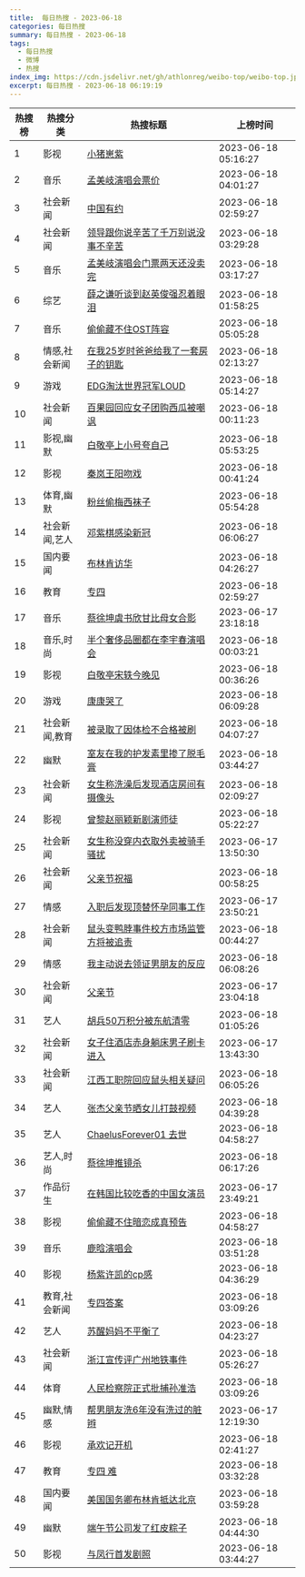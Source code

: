 ```yaml
---
title:  每日热搜 - 2023-06-18
categories: 每日热搜
summary: 每日热搜 - 2023-06-18
tags:
  - 每日热搜
  - 微博
  - 热搜
index_img: https://cdn.jsdelivr.net/gh/athlonreg/weibo-top/weibo-top.jpeg
excerpt: 每日热搜 - 2023-06-18 06:19:19
---
```


| 热搜榜 | 热搜分类 | 热搜标题 | 上榜时间 |
| --- | --- | --- | --- |
| 1 | 影视 | [小猪崽紫](https://s.weibo.com/weibo%3Fq%3D%2523%E5%B0%8F%E7%8C%AA%E5%B4%BD%E7%B4%AB%2523) | 2023-06-18 05:16:27 | 
| 2 | 音乐 | [孟美岐演唱会票价](https://s.weibo.com/weibo%3Fq%3D%2523%E5%AD%9F%E7%BE%8E%E5%B2%90%E6%BC%94%E5%94%B1%E4%BC%9A%E7%A5%A8%E4%BB%B7%2523) | 2023-06-18 04:01:27 | 
| 3 | 社会新闻 | [中国有约](https://s.weibo.com/weibo%3Fq%3D%2523%E4%B8%AD%E5%9B%BD%E6%9C%89%E7%BA%A6%2523) | 2023-06-18 02:59:27 | 
| 4 | 社会新闻 | [领导跟你说辛苦了千万别说没事不辛苦](https://s.weibo.com/weibo%3Fq%3D%2523%E9%A2%86%E5%AF%BC%E8%B7%9F%E4%BD%A0%E8%AF%B4%E8%BE%9B%E8%8B%A6%E4%BA%86%E5%8D%83%E4%B8%87%E5%88%AB%E8%AF%B4%E6%B2%A1%E4%BA%8B%E4%B8%8D%E8%BE%9B%E8%8B%A6%2523) | 2023-06-18 03:29:28 | 
| 5 | 音乐 | [孟美岐演唱会门票两天还没卖完](https://s.weibo.com/weibo%3Fq%3D%2523%E5%AD%9F%E7%BE%8E%E5%B2%90%E6%BC%94%E5%94%B1%E4%BC%9A%E9%97%A8%E7%A5%A8%E4%B8%A4%E5%A4%A9%E8%BF%98%E6%B2%A1%E5%8D%96%E5%AE%8C%2523) | 2023-06-18 03:17:27 | 
| 6 | 综艺 | [薛之谦听谈到赵英俊强忍着眼泪](https://s.weibo.com/weibo%3Fq%3D%2523%E8%96%9B%E4%B9%8B%E8%B0%A6%E5%90%AC%E8%B0%88%E5%88%B0%E8%B5%B5%E8%8B%B1%E4%BF%8A%E5%BC%BA%E5%BF%8D%E7%9D%80%E7%9C%BC%E6%B3%AA%2523) | 2023-06-18 01:58:25 | 
| 7 | 音乐 | [偷偷藏不住OST阵容](https://s.weibo.com/weibo%3Fq%3D%2523%E5%81%B7%E5%81%B7%E8%97%8F%E4%B8%8D%E4%BD%8FOST%E9%98%B5%E5%AE%B9%2523) | 2023-06-18 05:05:28 | 
| 8 | 情感,社会新闻 | [在我25岁时爸爸给我了一套房子的钥匙](https://s.weibo.com/weibo%3Fq%3D%2523%E5%9C%A8%E6%88%9125%E5%B2%81%E6%97%B6%E7%88%B8%E7%88%B8%E7%BB%99%E6%88%91%E4%BA%86%E4%B8%80%E5%A5%97%E6%88%BF%E5%AD%90%E7%9A%84%E9%92%A5%E5%8C%99%2523) | 2023-06-18 02:13:27 | 
| 9 | 游戏 | [EDG淘汰世界冠军LOUD](https://s.weibo.com/weibo%3Fq%3D%2523EDG%E6%B7%98%E6%B1%B0%E4%B8%96%E7%95%8C%E5%86%A0%E5%86%9BLOUD%2523) | 2023-06-18 05:14:27 | 
| 10 | 社会新闻 | [百果园回应女子团购西瓜被嘲讽](https://s.weibo.com/weibo%3Fq%3D%2523%E7%99%BE%E6%9E%9C%E5%9B%AD%E5%9B%9E%E5%BA%94%E5%A5%B3%E5%AD%90%E5%9B%A2%E8%B4%AD%E8%A5%BF%E7%93%9C%E8%A2%AB%E5%98%B2%E8%AE%BD%2523) | 2023-06-18 00:11:23 | 
| 11 | 影视,幽默 | [白敬亭上小号夸自己](https://s.weibo.com/weibo%3Fq%3D%2523%E7%99%BD%E6%95%AC%E4%BA%AD%E4%B8%8A%E5%B0%8F%E5%8F%B7%E5%A4%B8%E8%87%AA%E5%B7%B1%2523) | 2023-06-18 05:53:25 | 
| 12 | 影视 | [秦岚王阳吻戏](https://s.weibo.com/weibo%3Fq%3D%2523%E7%A7%A6%E5%B2%9A%E7%8E%8B%E9%98%B3%E5%90%BB%E6%88%8F%2523) | 2023-06-18 00:41:24 | 
| 13 | 体育,幽默 | [粉丝偷梅西袜子](https://s.weibo.com/weibo%3Fq%3D%2523%E7%B2%89%E4%B8%9D%E5%81%B7%E6%A2%85%E8%A5%BF%E8%A2%9C%E5%AD%90%2523) | 2023-06-18 05:54:28 | 
| 14 | 社会新闻,艺人 | [邓紫棋感染新冠](https://s.weibo.com/weibo%3Fq%3D%2523%E9%82%93%E7%B4%AB%E6%A3%8B%E6%84%9F%E6%9F%93%E6%96%B0%E5%86%A0%2523) | 2023-06-18 06:06:27 | 
| 15 | 国内要闻 | [布林肯访华](https://s.weibo.com/weibo%3Fq%3D%2523%E5%B8%83%E6%9E%97%E8%82%AF%E8%AE%BF%E5%8D%8E%2523) | 2023-06-18 04:26:27 | 
| 16 | 教育 | [专四](https://s.weibo.com/weibo%3Fq%3D%2523%E4%B8%93%E5%9B%9B%2523) | 2023-06-18 02:59:27 | 
| 17 | 音乐 | [蔡徐坤虞书欣甘比母女合影](https://s.weibo.com/weibo%3Fq%3D%2523%E8%94%A1%E5%BE%90%E5%9D%A4%E8%99%9E%E4%B9%A6%E6%AC%A3%E7%94%98%E6%AF%94%E6%AF%8D%E5%A5%B3%E5%90%88%E5%BD%B1%2523) | 2023-06-17 23:18:18 | 
| 18 | 音乐,时尚 | [半个奢侈品圈都在李宇春演唱会](https://s.weibo.com/weibo%3Fq%3D%2523%E5%8D%8A%E4%B8%AA%E5%A5%A2%E4%BE%88%E5%93%81%E5%9C%88%E9%83%BD%E5%9C%A8%E6%9D%8E%E5%AE%87%E6%98%A5%E6%BC%94%E5%94%B1%E4%BC%9A%2523) | 2023-06-18 00:03:21 | 
| 19 | 影视 | [白敬亭宋轶今晚见](https://s.weibo.com/weibo%3Fq%3D%2523%E7%99%BD%E6%95%AC%E4%BA%AD%E5%AE%8B%E8%BD%B6%E4%BB%8A%E6%99%9A%E8%A7%81%2523) | 2023-06-18 00:36:26 | 
| 20 | 游戏 | [康康哭了](https://s.weibo.com/weibo%3Fq%3D%2523%E5%BA%B7%E5%BA%B7%E5%93%AD%E4%BA%86%2523) | 2023-06-18 06:09:28 | 
| 21 | 社会新闻,教育 | [被录取了因体检不合格被刷](https://s.weibo.com/weibo%3Fq%3D%2523%E8%A2%AB%E5%BD%95%E5%8F%96%E4%BA%86%E5%9B%A0%E4%BD%93%E6%A3%80%E4%B8%8D%E5%90%88%E6%A0%BC%E8%A2%AB%E5%88%B7%2523) | 2023-06-18 04:07:27 | 
| 22 | 幽默 | [室友在我的护发素里掺了脱毛膏](https://s.weibo.com/weibo%3Fq%3D%2523%E5%AE%A4%E5%8F%8B%E5%9C%A8%E6%88%91%E7%9A%84%E6%8A%A4%E5%8F%91%E7%B4%A0%E9%87%8C%E6%8E%BA%E4%BA%86%E8%84%B1%E6%AF%9B%E8%86%8F%2523) | 2023-06-18 03:44:27 | 
| 23 | 社会新闻 | [女生称洗澡后发现酒店房间有摄像头](https://s.weibo.com/weibo%3Fq%3D%2523%E5%A5%B3%E7%94%9F%E7%A7%B0%E6%B4%97%E6%BE%A1%E5%90%8E%E5%8F%91%E7%8E%B0%E9%85%92%E5%BA%97%E6%88%BF%E9%97%B4%E6%9C%89%E6%91%84%E5%83%8F%E5%A4%B4%2523) | 2023-06-18 02:09:27 | 
| 24 | 影视 | [曾黎赵丽颖新剧演师徒](https://s.weibo.com/weibo%3Fq%3D%2523%E6%9B%BE%E9%BB%8E%E8%B5%B5%E4%B8%BD%E9%A2%96%E6%96%B0%E5%89%A7%E6%BC%94%E5%B8%88%E5%BE%92%2523) | 2023-06-18 05:22:27 | 
| 25 | 社会新闻 | [女生称没穿内衣取外卖被骑手骚扰](https://s.weibo.com/weibo%3Fq%3D%2523%E5%A5%B3%E7%94%9F%E7%A7%B0%E6%B2%A1%E7%A9%BF%E5%86%85%E8%A1%A3%E5%8F%96%E5%A4%96%E5%8D%96%E8%A2%AB%E9%AA%91%E6%89%8B%E9%AA%9A%E6%89%B0%2523) | 2023-06-17 13:50:30 | 
| 26 | 社会新闻 | [父亲节祝福](https://s.weibo.com/weibo%3Fq%3D%2523%E7%88%B6%E4%BA%B2%E8%8A%82%E7%A5%9D%E7%A6%8F%2523) | 2023-06-18 00:58:25 | 
| 27 | 情感 | [入职后发现顶替怀孕同事工作](https://s.weibo.com/weibo%3Fq%3D%2523%E5%85%A5%E8%81%8C%E5%90%8E%E5%8F%91%E7%8E%B0%E9%A1%B6%E6%9B%BF%E6%80%80%E5%AD%95%E5%90%8C%E4%BA%8B%E5%B7%A5%E4%BD%9C%2523) | 2023-06-17 23:50:21 | 
| 28 | 社会新闻 | [鼠头变鸭脖事件校方市场监管方将被追责](https://s.weibo.com/weibo%3Fq%3D%2523%E9%BC%A0%E5%A4%B4%E5%8F%98%E9%B8%AD%E8%84%96%E4%BA%8B%E4%BB%B6%E6%A0%A1%E6%96%B9%E5%B8%82%E5%9C%BA%E7%9B%91%E7%AE%A1%E6%96%B9%E5%B0%86%E8%A2%AB%E8%BF%BD%E8%B4%A3%2523) | 2023-06-18 00:44:27 | 
| 29 | 情感 | [我主动说去领证男朋友的反应](https://s.weibo.com/weibo%3Fq%3D%2523%E6%88%91%E4%B8%BB%E5%8A%A8%E8%AF%B4%E5%8E%BB%E9%A2%86%E8%AF%81%E7%94%B7%E6%9C%8B%E5%8F%8B%E7%9A%84%E5%8F%8D%E5%BA%94%2523) | 2023-06-18 06:08:26 | 
| 30 | 社会新闻 | [父亲节](https://s.weibo.com/weibo%3Fq%3D%2523%E7%88%B6%E4%BA%B2%E8%8A%82%2523) | 2023-06-17 23:04:18 | 
| 31 | 艺人 | [胡兵50万积分被东航清零](https://s.weibo.com/weibo%3Fq%3D%2523%E8%83%A1%E5%85%B550%E4%B8%87%E7%A7%AF%E5%88%86%E8%A2%AB%E4%B8%9C%E8%88%AA%E6%B8%85%E9%9B%B6%2523) | 2023-06-18 01:05:26 | 
| 32 | 社会新闻 | [女子住酒店赤身躺床男子刷卡进入](https://s.weibo.com/weibo%3Fq%3D%2523%E5%A5%B3%E5%AD%90%E4%BD%8F%E9%85%92%E5%BA%97%E8%B5%A4%E8%BA%AB%E8%BA%BA%E5%BA%8A%E7%94%B7%E5%AD%90%E5%88%B7%E5%8D%A1%E8%BF%9B%E5%85%A5%2523) | 2023-06-17 13:43:30 | 
| 33 | 社会新闻 | [江西工职院回应鼠头相关疑问](https://s.weibo.com/weibo%3Fq%3D%2523%E6%B1%9F%E8%A5%BF%E5%B7%A5%E8%81%8C%E9%99%A2%E5%9B%9E%E5%BA%94%E9%BC%A0%E5%A4%B4%E7%9B%B8%E5%85%B3%E7%96%91%E9%97%AE%2523) | 2023-06-18 06:05:26 | 
| 34 | 艺人 | [张杰父亲节晒女儿打鼓视频](https://s.weibo.com/weibo%3Fq%3D%2523%E5%BC%A0%E6%9D%B0%E7%88%B6%E4%BA%B2%E8%8A%82%E6%99%92%E5%A5%B3%E5%84%BF%E6%89%93%E9%BC%93%E8%A7%86%E9%A2%91%2523) | 2023-06-18 04:39:28 | 
| 35 | 艺人 | [ChaelusForever01 去世](https://s.weibo.com/weibo%3Fq%3D%2523ChaelusForever01%20%E5%8E%BB%E4%B8%96%2523) | 2023-06-18 04:58:27 | 
| 36 | 艺人,时尚 | [蔡徐坤推镜杀](https://s.weibo.com/weibo%3Fq%3D%2523%E8%94%A1%E5%BE%90%E5%9D%A4%E6%8E%A8%E9%95%9C%E6%9D%80%2523) | 2023-06-18 06:17:26 | 
| 37 | 作品衍生 | [在韩国比较吃香的中国女演员](https://s.weibo.com/weibo%3Fq%3D%2523%E5%9C%A8%E9%9F%A9%E5%9B%BD%E6%AF%94%E8%BE%83%E5%90%83%E9%A6%99%E7%9A%84%E4%B8%AD%E5%9B%BD%E5%A5%B3%E6%BC%94%E5%91%98%2523) | 2023-06-17 23:49:21 | 
| 38 | 影视 | [偷偷藏不住暗恋成真预告](https://s.weibo.com/weibo%3Fq%3D%2523%E5%81%B7%E5%81%B7%E8%97%8F%E4%B8%8D%E4%BD%8F%E6%9A%97%E6%81%8B%E6%88%90%E7%9C%9F%E9%A2%84%E5%91%8A%2523) | 2023-06-18 04:58:27 | 
| 39 | 音乐 | [鹿晗演唱会](https://s.weibo.com/weibo%3Fq%3D%2523%E9%B9%BF%E6%99%97%E6%BC%94%E5%94%B1%E4%BC%9A%2523) | 2023-06-18 03:51:28 | 
| 40 | 影视 | [杨紫许凯的cp感](https://s.weibo.com/weibo%3Fq%3D%2523%E6%9D%A8%E7%B4%AB%E8%AE%B8%E5%87%AF%E7%9A%84cp%E6%84%9F%2523) | 2023-06-18 04:36:29 | 
| 41 | 教育,社会新闻 | [专四答案](https://s.weibo.com/weibo%3Fq%3D%2523%E4%B8%93%E5%9B%9B%E7%AD%94%E6%A1%88%2523) | 2023-06-18 03:09:26 | 
| 42 | 艺人 | [苏醒妈妈不平衡了](https://s.weibo.com/weibo%3Fq%3D%2523%E8%8B%8F%E9%86%92%E5%A6%88%E5%A6%88%E4%B8%8D%E5%B9%B3%E8%A1%A1%E4%BA%86%2523) | 2023-06-18 04:23:27 | 
| 43 | 社会新闻 | [浙江宣传评广州地铁事件](https://s.weibo.com/weibo%3Fq%3D%2523%E6%B5%99%E6%B1%9F%E5%AE%A3%E4%BC%A0%E8%AF%84%E5%B9%BF%E5%B7%9E%E5%9C%B0%E9%93%81%E4%BA%8B%E4%BB%B6%2523) | 2023-06-18 05:26:27 | 
| 44 | 体育 | [人民检察院正式批捕孙准浩](https://s.weibo.com/weibo%3Fq%3D%2523%E4%BA%BA%E6%B0%91%E6%A3%80%E5%AF%9F%E9%99%A2%E6%AD%A3%E5%BC%8F%E6%89%B9%E6%8D%95%E5%AD%99%E5%87%86%E6%B5%A9%2523) | 2023-06-18 03:09:26 | 
| 45 | 幽默,情感 | [帮男朋友洗6年没有洗过的脏辫](https://s.weibo.com/weibo%3Fq%3D%2523%E5%B8%AE%E7%94%B7%E6%9C%8B%E5%8F%8B%E6%B4%976%E5%B9%B4%E6%B2%A1%E6%9C%89%E6%B4%97%E8%BF%87%E7%9A%84%E8%84%8F%E8%BE%AB%2523) | 2023-06-17 12:19:30 | 
| 46 | 影视 | [承欢记开机](https://s.weibo.com/weibo%3Fq%3D%2523%E6%89%BF%E6%AC%A2%E8%AE%B0%E5%BC%80%E6%9C%BA%2523) | 2023-06-18 02:41:27 | 
| 47 | 教育 | [专四 难](https://s.weibo.com/weibo%3Fq%3D%2523%E4%B8%93%E5%9B%9B%20%E9%9A%BE%2523) | 2023-06-18 03:32:28 | 
| 48 | 国内要闻 | [美国国务卿布林肯抵达北京](https://s.weibo.com/weibo%3Fq%3D%2523%E7%BE%8E%E5%9B%BD%E5%9B%BD%E5%8A%A1%E5%8D%BF%E5%B8%83%E6%9E%97%E8%82%AF%E6%8A%B5%E8%BE%BE%E5%8C%97%E4%BA%AC%2523) | 2023-06-18 03:59:28 | 
| 49 | 幽默 | [端午节公司发了红皮粽子](https://s.weibo.com/weibo%3Fq%3D%2523%E7%AB%AF%E5%8D%88%E8%8A%82%E5%85%AC%E5%8F%B8%E5%8F%91%E4%BA%86%E7%BA%A2%E7%9A%AE%E7%B2%BD%E5%AD%90%2523) | 2023-06-18 04:44:30 | 
| 50 | 影视 | [与凤行首发剧照](https://s.weibo.com/weibo%3Fq%3D%2523%E4%B8%8E%E5%87%A4%E8%A1%8C%E9%A6%96%E5%8F%91%E5%89%A7%E7%85%A7%2523) | 2023-06-18 03:44:27 | 
